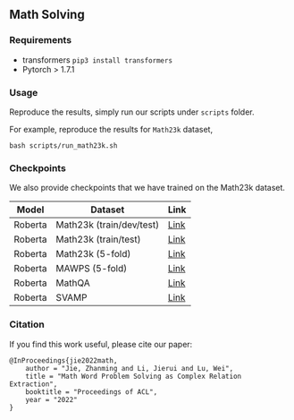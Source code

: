## Math Solving 

### Requirements
* transformers `pip3 install transformers`
* Pytorch > 1.7.1


### Usage

Reproduce the results, simply run our scripts under `scripts` folder.

For example, reproduce the results for `Math23k` dataset,
```shell
bash scripts/run_math23k.sh
```


### Checkpoints
We also provide checkpoints that we have trained on the Math23k dataset.

| Model  | Dataset  | Link  | 
|---|---|---|
| Roberta  | Math23k (train/dev/test)  | [Link]()  | 
| Roberta  | Math23k (train/test)  | [Link]()  | '
| Roberta  | Math23k (5-fold)  | [Link]()  | 
|  Roberta | MAWPS (5-fold) | [Link]()  | 
|  Roberta | MathQA  | [Link]() | 
|  Roberta |  SVAMP | [Link]()  | 


### Citation
If you find this work useful, please cite our paper:
```
@InProceedings{jie2022math, 
    author = "Jie, Zhanming and Li, Jierui and Lu, Wei", 
    title = "Math Word Problem Solving as Complex Relation Extraction", 
    booktitle = "Proceedings of ACL", 
    year = "2022"
}
```